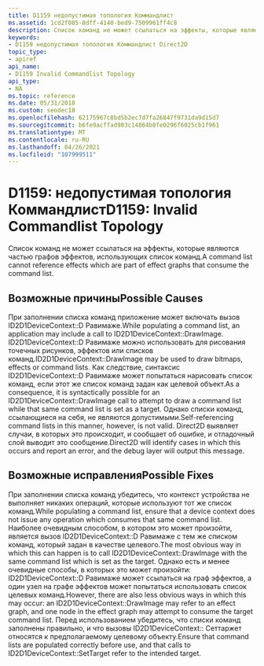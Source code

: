 ```yaml
---
title: D1159 недопустимая топология Коммандлист
ms.assetid: 1cd2f085-8dff-4140-bed9-7509961ff4c8
description: Список команд не может ссылаться на эффекты, которые являются частью графов эффектов, использующих список команд.
keywords:
- D1159 недопустимая топология Коммандлист Direct2D
topic_type:
- apiref
api_name:
- D1159 Invalid Commandlist Topology
api_type:
- NA
ms.topic: reference
ms.date: 05/31/2018
ms.custom: seodec18
ms.openlocfilehash: 62175967c8bd5b2ec7d7fa26847f9731da9d15d7
ms.sourcegitcommit: b6fe9acffad983c14864b8fe0296f6025cb1f961
ms.translationtype: MT
ms.contentlocale: ru-RU
ms.lasthandoff: 04/26/2021
ms.locfileid: "107999511"
---
```

# <a name="d1159-invalid-commandlist-topology"></a><span data-ttu-id="482f2-104">D1159: недопустимая топология Коммандлист</span><span class="sxs-lookup"><span data-stu-id="482f2-104">D1159: Invalid Commandlist Topology</span></span>

<span data-ttu-id="482f2-105">Список команд не может ссылаться на эффекты, которые являются частью графов эффектов, использующих список команд.</span><span class="sxs-lookup"><span data-stu-id="482f2-105">A command list cannot reference effects which are part of effect graphs that consume the command list.</span></span>





 

## <a name="possible-causes"></a><span data-ttu-id="482f2-106">Возможные причины</span><span class="sxs-lookup"><span data-stu-id="482f2-106">Possible Causes</span></span>

<span data-ttu-id="482f2-107">При заполнении списка команд приложение может включать вызов ID2D1DeviceContext::D Равимаже.</span><span class="sxs-lookup"><span data-stu-id="482f2-107">While populating a command list, an application may include a call to ID2D1DeviceContext::DrawImage.</span></span> <span data-ttu-id="482f2-108">ID2D1DeviceContext::D Равимаже можно использовать для рисования точечных рисунков, эффектов или списков команд.</span><span class="sxs-lookup"><span data-stu-id="482f2-108">ID2D1DeviceContext::DrawImage may be used to draw bitmaps, effects or command lists.</span></span> <span data-ttu-id="482f2-109">Как следствие, синтаксис ID2D1DeviceContext::D Равимаже может попытаться нарисовать список команд, если этот же список команд задан как целевой объект.</span><span class="sxs-lookup"><span data-stu-id="482f2-109">As a consequence, it is syntactically possible for an ID2D1DeviceContext::DrawImage call to attempt to draw a command list while that same command list is set as a target.</span></span> <span data-ttu-id="482f2-110">Однако списки команд, ссылающиеся на себя, не являются допустимыми.</span><span class="sxs-lookup"><span data-stu-id="482f2-110">Self-referencing command lists in this manner, however, is not valid.</span></span> <span data-ttu-id="482f2-111">Direct2D выявляет случаи, в которых это происходит, и сообщает об ошибке, и отладочный слой выводит это сообщение.</span><span class="sxs-lookup"><span data-stu-id="482f2-111">Direct2D will identify cases in which this occurs and report an error, and the debug layer will output this message.</span></span>

## <a name="possible-fixes"></a><span data-ttu-id="482f2-112">Возможные исправления</span><span class="sxs-lookup"><span data-stu-id="482f2-112">Possible Fixes</span></span>

<span data-ttu-id="482f2-113">При заполнении списка команд убедитесь, что контекст устройства не выполняет никаких операций, которые используют тот же список команд.</span><span class="sxs-lookup"><span data-stu-id="482f2-113">While populating a command list, ensure that a device context does not issue any operation which consumes that same command list.</span></span> <span data-ttu-id="482f2-114">Наиболее очевидным способом, в котором это может произойти, является вызов ID2D1DeviceContext::D Равимаже с тем же списком команд, который задан в качестве целевого.</span><span class="sxs-lookup"><span data-stu-id="482f2-114">The most obvious way in which this can happen is to call ID2D1DeviceContext::DrawImage with the same command list which is set as the target.</span></span> <span data-ttu-id="482f2-115">Однако есть и менее очевидные способы, в которых это может произойти: ID2D1DeviceContext::D Равимаже может ссылаться на граф эффектов, а один узел на графе эффектов может попытаться использовать список целевых команд.</span><span class="sxs-lookup"><span data-stu-id="482f2-115">However, there are also less obvious ways in which this may occur: an ID2D1DeviceContext::DrawImage may refer to an effect graph, and one node in the effect graph may attempt to consume the target command list.</span></span> <span data-ttu-id="482f2-116">Перед использованием убедитесь, что списки команд заполнены правильно, и что вызовы ID2D1DeviceContext:: Сеттаржет относятся к предполагаемому целевому объекту.</span><span class="sxs-lookup"><span data-stu-id="482f2-116">Ensure that command lists are populated correctly before use, and that calls to ID2D1DeviceContext::SetTarget refer to the intended target.</span></span>

 

 




